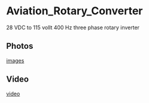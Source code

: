 # Aviation_Rotary_Converter
28 VDC to 115 vollt 400 Hz three phase rotary inverter

## Photos

[images](./images)

## Video

[video](https://youtube.com/shorts/2DZrjrXhZ2o)

